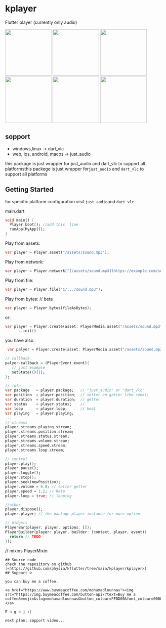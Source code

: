# kplayer

Flutter player (currently only audio)

<img src="https://user-images.githubusercontent.com/22839194/166224411-dea32c6e-ac47-45ec-ab25-1900e0c0ccb9.png" width='150'>
<img src="https://user-images.githubusercontent.com/22839194/166224480-a9a0aa1a-54bb-4481-b529-e899e593b37c.png" width='150'>
<img src="https://user-images.githubusercontent.com/22839194/166224496-55776e1f-fcbd-4ca1-a165-c7417aaa7d1b.png" width='150'>
<img src="https://user-images.githubusercontent.com/22839194/166224505-619b5f64-9d22-4cae-a12f-eab58fb06fc4.png" width='150'>
<img src="https://user-images.githubusercontent.com/22839194/166224515-7597d04a-32df-4760-ac5d-50ff8c119ba9.png" width='150'>
<img src="https://user-images.githubusercontent.com/22839194/166224524-4dd28bc3-9506-40d0-a983-79105cc7af4a.png" width='150'>

## sopport

- windows,linux -> dart_vlc
- web, ios, android, macos -> just_audio

this package is just wrapper for just_audio and dart_vlc to support all platformsthis packege is just wrapper for`just_audio` and `dart_vlc` to support all platforms

## Getting Started

for specific platform configuration visit `just_audio`and `dart_vlc`

main.dart

```dart
void main() {
  Player.boot(); //add this  line
  runApp(MyApp());
}
```

Play from assets:

```dart
var player = Player.asset("/assets/sound.mp3");
```

Play from network:

```dart
var player = Player.network("[/assets/sound.mp3](https://example.com/sound.mp3)");
```

Play from file:

```dart
var player = Player.file("C/.../sound.mp3");
```

Play from bytes: // beta

```dart
var player = Player.bytes(fileAsBytes);
```

or:

```dart
var player = Player.create(asset: PlayerMedia.asset("/assets/sound.mp3"), autoPlay: true, once: true)
      ..init()
```

you have also:

```dart
 var palyer = Player.create(asset: PlayerMedia.asset("/assets/sound.mp3"),autoPlay: true, once: true)..init();

// callback
palyer.callback = (PlayerEvent event){
   // just example
   setState((){});
};

// info
var package   = player.package;   // "just_audio" or "dart_vlc"
var position  = player.position;  // setter an getter like seek()
var duration  = player.duration;  // getter
var status    = player.status;    // 
var loop      = player.loop;      // bool
var playing   = player.playing;
...
// streams
player.streams.playing.stream;
player.streams.position.stream;
player.streams.status.stream;
player.streams.volume.stream;
player.streams.speed.stream;
player.streams.loop.stream;

// control
player.play();
player.pause();
player.toggle();
player.stop();
player.seek(newPosition);
player.volume = 0.8; // setter getter
player.speed = 1.2; // Rate
player.loop = true; // looping

//other
player.dispose();
player.player; // the package player instance for more option

// Widgets
PlayerBar(player: player, options: []);
PlayerBuilder(player: player, builder: (context, player, event){
  return // TODO
});
```

// mixins
PlayerMixin
```
## Source code
check the repository on github (<https://github.com/physia/kflutter/tree/main/kplayer/kplayer>)
## Support ☺️

you can buy me a coffee.

<a href="https://www.buymeacoffee.com/mohamadlounnas"><img src="https://img.buymeacoffee.com/button-api/?text=Buy me a coffee&emoji=&slug=mohamadlounnas&button_colour=FFDD00&font_colour=000000&font_family=Cookie&outline_colour=000000&coffee_colour=ffffff"></a>

E n g o j :)

next plan: sopport video...
